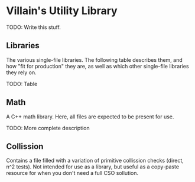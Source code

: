 # Villain's Utility Library
TODO: Write this stuff.

## Libraries
The various single-file libraries. The following table describes them, and how "fit for production" they are, as well as which other single-file libraries they rely on.

TODO: Table

## Math
A C++ math library. Here, all files are expected to be present for use. 

TODO: More complete description

## Collission
Contains a file filled with a variation of primitive collission checks (direct, n^2 tests). Not intended for use 
as a library, but useful as a copy-paste resource for when you don't need a full CSO sollution.
